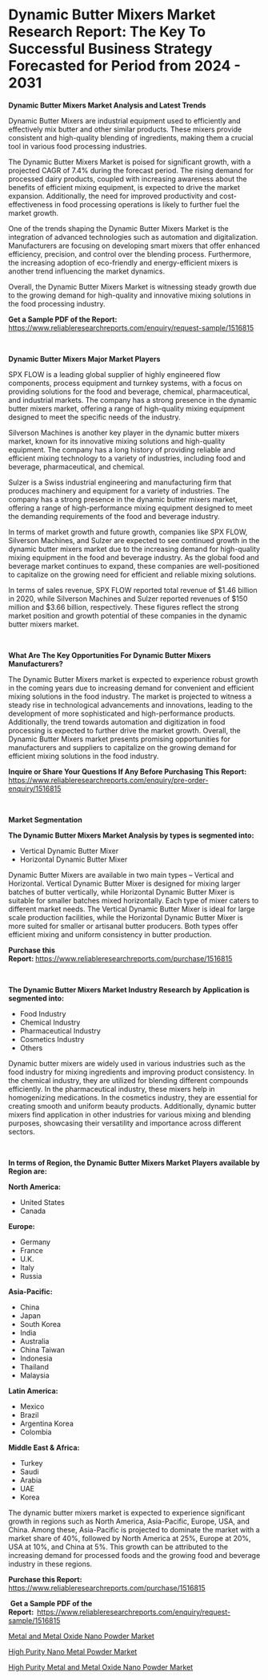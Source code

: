 <p><h1>Dynamic Butter Mixers Market Research Report: The Key To Successful Business Strategy Forecasted for Period from 2024 - 2031</h1></p><p><strong>Dynamic Butter Mixers Market Analysis and Latest Trends</strong></p>
<p><p>Dynamic Butter Mixers are industrial equipment used to efficiently and effectively mix butter and other similar products. These mixers provide consistent and high-quality blending of ingredients, making them a crucial tool in various food processing industries.</p><p>The Dynamic Butter Mixers Market is poised for significant growth, with a projected CAGR of 7.4% during the forecast period. The rising demand for processed dairy products, coupled with increasing awareness about the benefits of efficient mixing equipment, is expected to drive the market expansion. Additionally, the need for improved productivity and cost-effectiveness in food processing operations is likely to further fuel the market growth.</p><p>One of the trends shaping the Dynamic Butter Mixers Market is the integration of advanced technologies such as automation and digitalization. Manufacturers are focusing on developing smart mixers that offer enhanced efficiency, precision, and control over the blending process. Furthermore, the increasing adoption of eco-friendly and energy-efficient mixers is another trend influencing the market dynamics.</p><p>Overall, the Dynamic Butter Mixers Market is witnessing steady growth due to the growing demand for high-quality and innovative mixing solutions in the food processing industry.</p></p>
<p><strong>Get a Sample PDF of the Report:&nbsp;</strong> <a href="https://www.reliableresearchreports.com/enquiry/request-sample/1516815">https://www.reliableresearchreports.com/enquiry/request-sample/1516815</a></p>
<p>&nbsp;</p>
<p><strong>Dynamic Butter Mixers Major Market Players</strong></p>
<p><p>SPX FLOW is a leading global supplier of highly engineered flow components, process equipment and turnkey systems, with a focus on providing solutions for the food and beverage, chemical, pharmaceutical, and industrial markets. The company has a strong presence in the dynamic butter mixers market, offering a range of high-quality mixing equipment designed to meet the specific needs of the industry.</p><p>Silverson Machines is another key player in the dynamic butter mixers market, known for its innovative mixing solutions and high-quality equipment. The company has a long history of providing reliable and efficient mixing technology to a variety of industries, including food and beverage, pharmaceutical, and chemical.</p><p>Sulzer is a Swiss industrial engineering and manufacturing firm that produces machinery and equipment for a variety of industries. The company has a strong presence in the dynamic butter mixers market, offering a range of high-performance mixing equipment designed to meet the demanding requirements of the food and beverage industry.</p><p>In terms of market growth and future growth, companies like SPX FLOW, Silverson Machines, and Sulzer are expected to see continued growth in the dynamic butter mixers market due to the increasing demand for high-quality mixing equipment in the food and beverage industry. As the global food and beverage market continues to expand, these companies are well-positioned to capitalize on the growing need for efficient and reliable mixing solutions.</p><p>In terms of sales revenue, SPX FLOW reported total revenue of $1.46 billion in 2020, while Silverson Machines and Sulzer reported revenues of $150 million and $3.66 billion, respectively. These figures reflect the strong market position and growth potential of these companies in the dynamic butter mixers market.</p></p>
<p>&nbsp;</p>
<p><strong>What Are The Key Opportunities For Dynamic Butter Mixers Manufacturers?</strong></p>
<p><p>The Dynamic Butter Mixers market is expected to experience robust growth in the coming years due to increasing demand for convenient and efficient mixing solutions in the food industry. The market is projected to witness a steady rise in technological advancements and innovations, leading to the development of more sophisticated and high-performance products. Additionally, the trend towards automation and digitization in food processing is expected to further drive the market growth. Overall, the Dynamic Butter Mixers market presents promising opportunities for manufacturers and suppliers to capitalize on the growing demand for efficient mixing solutions in the food industry.</p></p>
<p><strong>Inquire or Share Your Questions If Any Before Purchasing This Report:</strong> <a href="https://www.reliableresearchreports.com/enquiry/pre-order-enquiry/1516815">https://www.reliableresearchreports.com/enquiry/pre-order-enquiry/1516815</a></p>
<p>&nbsp;</p>
<p><strong>Market Segmentation</strong></p>
<p><strong>The Dynamic Butter Mixers Market Analysis by types is segmented into:</strong></p>
<p><ul><li>Vertical Dynamic Butter Mixer</li><li>Horizontal Dynamic Butter Mixer</li></ul></p>
<p><p>Dynamic Butter Mixers are available in two main types – Vertical and Horizontal. Vertical Dynamic Butter Mixer is designed for mixing larger batches of butter vertically, while Horizontal Dynamic Butter Mixer is suitable for smaller batches mixed horizontally. Each type of mixer caters to different market needs. The Vertical Dynamic Butter Mixer is ideal for large scale production facilities, while the Horizontal Dynamic Butter Mixer is more suited for smaller or artisanal butter producers. Both types offer efficient mixing and uniform consistency in butter production.</p></p>
<p><strong>Purchase this Report:&nbsp;</strong><a href="https://www.reliableresearchreports.com/purchase/1516815">https://www.reliableresearchreports.com/purchase/1516815</a></p>
<p>&nbsp;</p>
<p><strong>The Dynamic Butter Mixers Market Industry Research by Application is segmented into:</strong></p>
<p><ul><li>Food Industry</li><li>Chemical Industry</li><li>Pharmaceutical Industry</li><li>Cosmetics Industry</li><li>Others</li></ul></p>
<p><p>Dynamic butter mixers are widely used in various industries such as the food industry for mixing ingredients and improving product consistency. In the chemical industry, they are utilized for blending different compounds efficiently. In the pharmaceutical industry, these mixers help in homogenizing medications. In the cosmetics industry, they are essential for creating smooth and uniform beauty products. Additionally, dynamic butter mixers find application in other industries for various mixing and blending purposes, showcasing their versatility and importance across different sectors.</p></p>
<p>&nbsp;</p>
<p><strong>In terms of Region, the Dynamic Butter Mixers Market Players available by Region are:</strong></p>
<p>
    <p> <strong> North America: </strong>
        <ul>
            <li>United States</li>
            <li>Canada</li>
        </ul>
        </p> 
    <p> <strong> Europe: </strong>
        <ul>
            <li>Germany</li>
            <li>France</li>
            <li>U.K.</li>
            <li>Italy</li>
            <li>Russia</li>
        </ul>
        </p> 
    <p> <strong> Asia-Pacific: </strong>
        <ul>
            <li>China</li>
            <li>Japan</li>
            <li>South Korea</li>
            <li>India</li>
            <li>Australia</li>
            <li>China Taiwan</li>
            <li>Indonesia</li>
            <li>Thailand</li>
            <li>Malaysia</li>
        </ul>
        </p> 
    <p> <strong> Latin America: </strong>
        <ul>
            <li>Mexico</li>
            <li>Brazil</li>
            <li>Argentina Korea</li>
            <li>Colombia</li>
        </ul>
        </p> 
    <p> <strong> Middle East & Africa: </strong>
        <ul>
            <li>Turkey</li>
            <li>Saudi</li>
            <li>Arabia</li>
            <li>UAE</li>
            <li>Korea</li>
        </ul>
    </p>
    </p>
<p><p>The dynamic butter mixers market is expected to experience significant growth in regions such as North America, Asia-Pacific, Europe, USA, and China. Among these, Asia-Pacific is projected to dominate the market with a market share of 40%, followed by North America at 25%, Europe at 20%, USA at 10%, and China at 5%. This growth can be attributed to the increasing demand for processed foods and the growing food and beverage industry in these regions.</p></p>
<p><strong>Purchase this Report: </strong><a href="https://www.reliableresearchreports.com/purchase/1516815">https://www.reliableresearchreports.com/purchase/1516815</a></p>
<p>&nbsp;<strong>Get a Sample PDF of the Report:&nbsp;&nbsp;</strong><a href="https://www.reliableresearchreports.com/enquiry/request-sample/1516815">https://www.reliableresearchreports.com/enquiry/request-sample/1516815</a></p>
<p><strong></strong></p>
<p><p><a href="https://view.publitas.com/reportprime-1/metal-and-metal-oxide-nano-powder-market-research-report-unlocks-analysis-on-the-market-financial-status-market-size-and-market-revenue-upto-2031/">Metal and Metal Oxide Nano Powder Market</a></p><p><a href="https://view.publitas.com/reportprime-1/high-purity-nano-metal-powder-market-dynamics-2024-2031-also-about-its-market-trends-projections-and-opportunities/">High Purity Nano Metal Powder Market</a></p><p><a href="https://view.publitas.com/reportprime-1/high-purity-metal-and-metal-oxide-nano-powder-market-size-share-trends-analysis-report-by-material-by-type-by-end-user-by-region-and-segment-forecasts-2024-2031/">High Purity Metal and Metal Oxide Nano Powder Market</a></p></p>